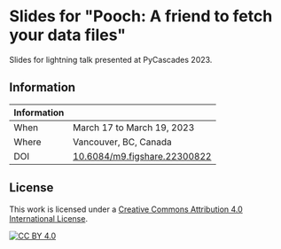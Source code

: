 # Slides for "Pooch: A friend to fetch your data files"

Slides for lightning talk presented at PyCascades 2023.


## Information

| Information | |
|---|---|
| When | March 17 to March 19, 2023 |
| Where | Vancouver, BC, Canada |
| DOI | [10.6084/m9.figshare.22300822](https://www.doi.org/10.6084/m9.figshare.22300822) |


## License

This work is licensed under a
[Creative Commons Attribution 4.0 International License][cc-by].

[![CC BY 4.0][cc-by-image]][cc-by]

[cc-by]: http://creativecommons.org/licenses/by/4.0/
[cc-by-image]: https://i.creativecommons.org/l/by/4.0/88x31.png
